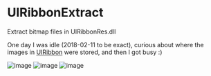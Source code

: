 # UIRibbonExtract
Extract bitmap files in UIRibbonRes.dll

One day I was idle (2018-02-11 to be exact), curious about where the images in [UIRibbon][1] were stored, and then I got busy :)

![image](https://user-images.githubusercontent.com/19568093/234760316-0c9859a7-f61f-422a-a710-978e7af76105.png)
![image](https://user-images.githubusercontent.com/19568093/234760695-65235927-f544-4a81-94ed-e824ad4b9517.png)
![image](https://user-images.githubusercontent.com/19568093/234760838-87b5b821-6032-4121-beef-d6e5ae33aca9.png)

  [1]: https://learn.microsoft.com/en-us/windows/win32/windowsribbon/windowsribbon-introduction
